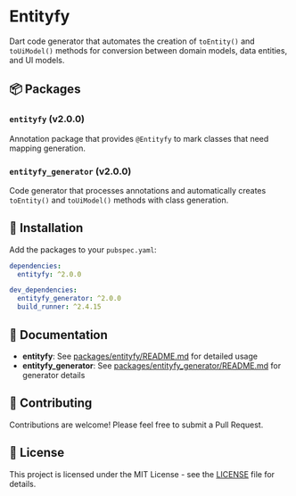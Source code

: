 # Entityfy

Dart code generator that automates the creation of `toEntity()` and `toUiModel()` methods for conversion between domain models, data entities, and UI models.

## 📦 Packages

### `entityfy` (v2.0.0)
Annotation package that provides `@Entityfy` to mark classes that need mapping generation.

### `entityfy_generator` (v2.0.0)
Code generator that processes annotations and automatically creates `toEntity()` and `toUiModel()` methods with class generation.

## 🚀 Installation

Add the packages to your `pubspec.yaml`:

```yaml
dependencies:
  entityfy: ^2.0.0

dev_dependencies:
  entityfy_generator: ^2.0.0
  build_runner: ^2.4.15
```

## 📖 Documentation

- **entityfy**: See [packages/entityfy/README.md](packages/entityfy/README.md) for detailed usage
- **entityfy_generator**: See [packages/entityfy_generator/README.md](packages/entityfy_generator/README.md) for generator details

## 🤝 Contributing

Contributions are welcome! Please feel free to submit a Pull Request.

## 📄 License

This project is licensed under the MIT License - see the [LICENSE](LICENSE) file for details.

